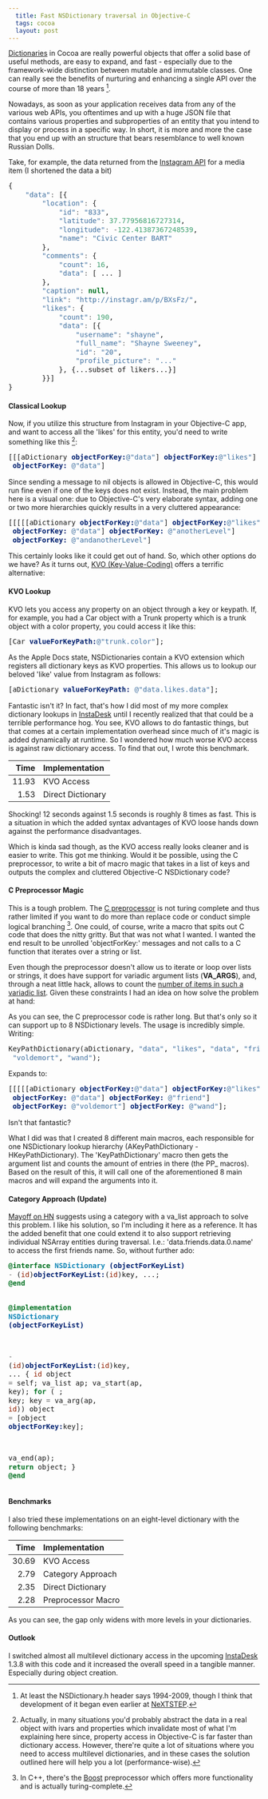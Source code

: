 ```yaml
---
  title: Fast NSDictionary traversal in Objective-C
  tags: cocoa
  layout: post
---
```

[Dictionaries](http://developer.apple.com/library/mac/#documentation/Cocoa/Reference/Foundation/Classes/nsdictionary_Class/Reference/Reference.html) in Cocoa are really powerful objects that offer a solid base of useful methods, are easy to expand, and fast - especially due to the framework-wide distinction between mutable and immutable classes. One can really see the benefits of nurturing and enhancing a single API over the course of more than 18 years [^foot1].

Nowadays, as soon as your application receives data from any of the various web APIs, you oftentimes and up with a huge JSON file that contains various properties and subproperties of an entity that you intend to display or process in a specific way.
In short, it is more and more the case that you end up with an structure that bears resemblance to well known Russian Dolls.

Take, for example, the data returned from the [Instagram API](http://instagram.com/developer/endpoints/media/) for a media item (I shortened the data a bit)


<div class="hilite_me_code"><pre style="margin: 0; line-height: 125%">{
    <span style="color: #4070a0">&quot;data&quot;</span><span style="color: #666666">:</span> [{
        <span style="color: #4070a0">&quot;location&quot;</span><span style="color: #666666">:</span> {
            <span style="color: #4070a0">&quot;id&quot;</span><span style="color: #666666">:</span> <span style="color: #4070a0">&quot;833&quot;</span>,
            <span style="color: #4070a0">&quot;latitude&quot;</span><span style="color: #666666">:</span> <span style="color: #40a070">37.77956816727314</span>,
            <span style="color: #4070a0">&quot;longitude&quot;</span><span style="color: #666666">:</span> <span style="color: #666666">-</span><span style="color: #40a070">122.41387367248539</span>,
            <span style="color: #4070a0">&quot;name&quot;</span><span style="color: #666666">:</span> <span style="color: #4070a0">&quot;Civic Center BART&quot;</span>
        },
        <span style="color: #4070a0">&quot;comments&quot;</span><span style="color: #666666">:</span> {
            <span style="color: #4070a0">&quot;count&quot;</span><span style="color: #666666">:</span> <span style="color: #40a070">16</span>,
            <span style="color: #4070a0">&quot;data&quot;</span><span style="color: #666666">:</span> [ ... ]
        },
        <span style="color: #4070a0">&quot;caption&quot;</span><span style="color: #666666">:</span> <span style="color: #007020; font-weight: bold">null</span>,
        <span style="color: #4070a0">&quot;link&quot;</span><span style="color: #666666">:</span> <span style="color: #4070a0">&quot;http://instagr.am/p/BXsFz/&quot;</span>,
        <span style="color: #4070a0">&quot;likes&quot;</span><span style="color: #666666">:</span> {
            <span style="color: #4070a0">&quot;count&quot;</span><span style="color: #666666">:</span> <span style="color: #40a070">190</span>,
            <span style="color: #4070a0">&quot;data&quot;</span><span style="color: #666666">:</span> [{
                <span style="color: #4070a0">&quot;username&quot;</span><span style="color: #666666">:</span> <span style="color: #4070a0">&quot;shayne&quot;</span>,
                <span style="color: #4070a0">&quot;full_name&quot;</span><span style="color: #666666">:</span> <span style="color: #4070a0">&quot;Shayne Sweeney&quot;</span>,
                <span style="color: #4070a0">&quot;id&quot;</span><span style="color: #666666">:</span> <span style="color: #4070a0">&quot;20&quot;</span>,
                <span style="color: #4070a0">&quot;profile_picture&quot;</span><span style="color: #666666">:</span> <span style="color: #4070a0">&quot;...&quot;</span>
            }, {...subset of likers...}]
        }}]
} </pre></div>




#### Classical Lookup

Now, if you utilize this structure from Instagram in your Objective-C app, and want to access all the 'likes' for this entity, you'd need to write something like this [^foot2]:


<div class="hilite_me_code"><pre style="margin: 0; line-height: 125%">[[[aDictionary <span style="color: #002070; font-weight: bold">objectForKey:</span><span style="color: #4070a0">@&quot;data&quot;</span>] <span style="color: #002070; font-weight: bold">objectForKey:</span><span style="color: #4070a0">@&quot;likes&quot;</span>]<br/> <span style="color: #002070; font-weight: bold">objectForKey:</span> <span style="color: #4070a0">@&quot;data&quot;</span>]
</pre></div>


Since sending a message to nil objects is allowed in Objective-C, this would run fine even if one of the keys does not exist.
Instead, the main problem here is a visual one: due to Objective-C's very elaborate syntax, adding one or two more hierarchies quickly results in a very cluttered appearance:


<div class="hilite_me_code"><pre style="margin: 0; line-height: 125%">[[[[[aDictionary <span style="color: #002070; font-weight: bold">objectForKey:</span><span style="color: #4070a0">@&quot;data&quot;</span>] <span style="color: #002070; font-weight: bold">objectForKey:</span><span style="color: #4070a0">@&quot;likes&quot;</span>]<br/> <span style="color: #002070; font-weight: bold">objectForKey:</span> <span style="color: #4070a0">@&quot;data&quot;</span>] <span style="color: #002070; font-weight: bold">objectForKey:</span> <span style="color: #4070a0">@&quot;anotherLevel&quot;</span>]<br/> <span style="color: #002070; font-weight: bold">objectForKey:</span> <span style="color: #4070a0">@&quot;andanotherLevel&quot;</span>]
</pre></div>


This certainly looks like it could get out of hand. So, which other options do we have? As it turns out, [KVO (Key-Value-Coding)](http://developer.apple.com/library/mac/#documentation/Cocoa/Conceptual/KeyValueObserving/KeyValueObserving.html) offers a terrific alternative:

#### KVO Lookup

KVO lets you access any property on an object through a key or keypath. If, for example, you had a Car object with a Trunk property which is a trunk object with a color property, you could access it like this:


<div class="hilite_me_code"><pre style="margin: 0; line-height: 125%">[Car <span style="color: #002070; font-weight: bold">valueForKeyPath:</span><span style="color: #4070a0">@&quot;trunk.color&quot;</span>];
</pre></div>


As the Apple Docs state, NSDictionaries contain a KVO extension which registers all dictionary keys as KVO properties. This allows us to lookup our beloved 'like' value from Instagram as follows:


<div class="hilite_me_code"><pre style="margin: 0; line-height: 125%">[aDictionary <span style="color: #002070; font-weight: bold">valueForKeyPath:</span> <span style="color: #4070a0">@&quot;data.likes.data&quot;</span>];
</pre></div>


Fantastic isn't it? In fact, that's how I did most of my more complex dictionary lookups in [InstaDesk](http://www.instadesk-app.com) until I recently realized that that could be a terrible performance hog. You see, KVO allows to do fantastic things, but that comes at a certain implementation overhead since much of it's magic is added dynamically at runtime. So I wondered how much worse KVO access is against raw dictionary access. To find that out, I wrote this benchmark.

<script extsrc="https://gist.github.com/1444444.js?file=slow_kvo_dictionary_example1.m">//</script>


Time  | Implementation      |
-----:|:--------------------|
11.93 | KVO Access          |
 1.53 | Direct Dictionary   |


Shocking! 12 seconds against 1.5 seconds is roughly 8 times as fast. This is a situation in which the added syntax advantages of KVO loose hands down against the performance disadvantages.

Which is kinda sad though, as the KVO access really looks cleaner and is easier to write. This got me thinking. Would it be possible, using the C preprocessor, to write a bit of macro magic that takes in a list of keys and outputs the complex and cluttered Objective-C NSDictionary code? 

#### C Preprocessor Magic

This is a tough problem. The [C preprocessor](http://gcc.gnu.org/onlinedocs/cpp/) is not turing complete and thus rather limited if you want to do more than replace code or conduct simple logical branching [^foot3]. One could, of course, write a macro that spits out C code that does the nitty gritty. But that was not what I wanted. I wanted the end result to be unrolled 'objectForKey:' messages and not calls to a C function that iterates over a string or list. 

Even though the preprocessor doesn't allow us to iterate or loop over lists or strings, it does have support for variadic argument lists (__VA_ARGS__), and, through a neat little hack, allows to count the [number of items in such a variadic list](http://groups.google.com/group/comp.std.c/browse_thread/thread/77ee8c8f92e4a3fb/346fc464319b1ee5?pli=1). Given these constraints I had an idea on how solve the problem at hand:

<script extsrc="https://gist.github.com/1444513.js?file=slow_kvo_dictionary_example2.m">//</script>

As you can see, the C preprocessor code is rather long. But that's only so it can support up to 8 NSDictionary levels. The usage is incredibly simple. Writing:


<div class="hilite_me_code"><pre style="margin: 0; line-height: 125%">KeyPathDictionary(aDictionary, <span style="color: #4070a0">&quot;data&quot;</span>, <span style="color: #4070a0">&quot;likes&quot;</span>, <span style="color: #4070a0">&quot;data&quot;</span>, <span style="color: #4070a0">&quot;friend&quot;</span>,<br/> <span style="color: #4070a0">&quot;voldemort&quot;</span>, <span style="color: #4070a0">&quot;wand&quot;</span>);
</pre></div>


Expands to:


<div class="hilite_me_code"><pre style="margin: 0; line-height: 125%">[[[[[aDictionary <span style="color: #002070; font-weight: bold">objectForKey:</span><span style="color: #4070a0">@&quot;data&quot;</span>] <span style="color: #002070; font-weight: bold">objectForKey:</span><span style="color: #4070a0">@&quot;likes&quot;</span>]<br/> <span style="color: #002070; font-weight: bold">objectForKey:</span> <span style="color: #4070a0">@&quot;data&quot;</span>] <span style="color: #002070; font-weight: bold">objectForKey:</span> <span style="color: #4070a0">@&quot;friend&quot;</span>]<br/> <span style="color: #002070; font-weight: bold">objectForKey:</span> <span style="color: #4070a0">@&quot;voldemort&quot;</span>] <span style="color: #002070; font-weight: bold">objectForKey:</span> <span style="color: #4070a0">@&quot;wand&quot;</span>];
</pre></div>



Isn't that fantastic?

What I did was that I created 8 different main macros, each responsible for one NSDictionary lookup hierarchy (AKeyPathDictionary - HKeyPathDictionary). The 'KeyPathDictionary' macro then gets the argument list and counts the amount of entries in there (the PP_ macros). Based on the result of this, it will call one of the aforementioned 8 main macros and will expand the arguments into it.


#### Category Approach (Update)

[Mayoff on HN]() suggests using a category with a va_list approach to solve this problem. I like his solution, so I'm including it here as a reference. It has the added benefit that one could extend it to also support retrieving individual NSArray entities during traversal. I.e.: 'data.friends.data.0.name' to access the first friends name. So, without further ado:


<div class="hilite_me_code"><pre style="margin: 0; line-height: 125%"><span style="color: #007020; font-weight: bold">@interface</span> <span style="color: #0e84b5; font-weight: bold">NSDictionary</span> <span style="color: #002070; font-weight: bold">(objectForKeyList)</span>
<span style="color: #666666">-</span> (<span style="color: #902000">id</span>)<span style="color: #002070; font-weight: bold">objectForKeyList:</span>(<span style="color: #902000">id</span>)key, ...;
<span style="color: #007020; font-weight: bold">@end</span>

<span style="color: #007020; font-weight: bold">@implementation</span> <span style="color: #0e84b5; font-weight: bold">NSDictionary</span> <span style="color: #002070; font-weight: bold">(objectForKeyList)</span>

<span style="color: #666666">-</span> (<span style="color: #902000">id</span>)<span style="color: #002070; font-weight: bold">objectForKeyList:</span>(<span style="color: #902000">id</span>)key, ...
{
  <span style="color: #902000">id</span> object <span style="color: #666666">=</span> self;
  va_list ap;
  va_start(ap, key);
  <span style="color: #007020; font-weight: bold">for</span> ( ; key; key <span style="color: #666666">=</span> va_arg(ap, <span style="color: #902000">id</span>))
      object <span style="color: #666666">=</span> [object <span style="color: #002070; font-weight: bold">objectForKey:</span>key];
  
  va_end(ap);
  <span style="color: #007020; font-weight: bold">return</span> object;
}
<span style="color: #007020; font-weight: bold">@end</span>
</pre></div>


#### Benchmarks

I also tried these implementations on an eight-level dictionary with the following benchmarks:

Time  | Implementation      |
-----:|:--------------------|
30.69 | KVO Access          |
 2.79 | Category Approach   |
 2.35 | Direct Dictionary   |
 2.28 | Preprocessor Macro  |

As you can see, the gap only widens with more levels in your dictionaries.


#### Outlook

I switched almost all multilevel dictionary access in the upcoming [InstaDesk](http://www.instadesk-app.com) 1.3.8 with this code and it increased the overall speed in a tangible manner. Especially during object creation.

[^foot1]: At least the NSDictionary.h header says 1994-2009, though I think that development of it began even earlier at [NeXTSTEP](http://en.wikipedia.org/wiki/NeXTSTEP).
[^foot2]: Actually, in many situations you'd probably abstract the data in a real object with ivars and properties which invalidate most of what I'm explaining here since, property access in Objective-C is far faster than dictionary access. However, there're quite a lot of situations where you need to access multilevel dictionaries, and in these cases the solution outlined here will help you a lot (performance-wise).
[^foot3]: In C++, there's the [Boost](http://www.boost.org) preprocessor which offers more functionality and is actually turing-complete.
